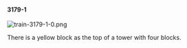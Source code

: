 #### 3179-1
![train-3179-1-0.png](https://github.com/lil-lab/nlvr/raw/master/nlvr/train/images/24/train-3179-1-0.png "train-3179-1-0.png")

There is a yellow block as the top of a tower with four blocks.